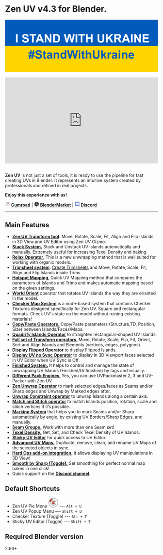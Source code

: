 # Zen UV v4.3 for Blender.
<!-- [![Zen UV Introduction](img/cover--eng.png)](https://www.youtube.com/watch?v=ook2eFfH724) -->
![stand_with_Ukraine](img/I_stand_with_Ukraine_banner.svg)
<div style="position: relative; width: 100%; height: 0; padding-bottom: 56.25%;">
<iframe src="https://www.youtube.com/embed/P4bdBuHKOSg" style="position: absolute; top: 0; left: 0; width: 100%; height: 100%;" allowfullscreen="" seamless="" frameborder="0"></iframe>
</div>
<br>

**Zen UV** is not just a set of tools, it is ready to use the pipeline for fast creating UVs in Blender. It represents an intuitive system created by professionals and refined in real projects.

**Enjoy this experience with us!**

![Gumroad](img/icons/services/gumroad-16.png) [**Gumroad**](https://gumroad.com/l/zenuv4) | ![BlenderMarket](img/icons/services/blendermarket-16.png) [**BlenderMarket**](https://www.blendermarket.com/products/zen-uv) | ![Discord](img/icons/services/discord-16.png) [**Discord**](https://discord.gg/wGpFeME)

<!-- blank line -->
----
<!-- blank line -->
## Main Features
-   [**Zen UV Transform tool**](transform_tool.md). Move, Rotate, Scale, Fit, Align and Flip Islands in 3D View and UV Editor using Zen UV Gizmo.
-   [**Stack System.**](stack.md) Stack and Unstack UV Islands automatically and manually. Extremely useful for increasing Texel Density and baking.
-   [**Relax Operator**.](transform.md#relax) This is a new unwrapping method that is well suited for working with organic models.
-   [**Trimsheet system**](trimsheet.md). [Create Trimsheets](trimsheet_creation.md) and Move, Rotate, Scale, Fit, Align and Flip Islands inside Trims.
- [**Hotspot Mapping**.](trimsheet_hotspot.md) Quick UV Mapping method that compares the parameters of Islands and Trims and makes automatic mapping based on the given settings.
-   [**World Orient**](transform.md#world-orient) operator that rotates UV Islands the way they are oriented in the model.
-   [**Checker Map System**](checker.md) is a node-based system that contains Checker Textures designed specifically for Zen UV. Square and rectangular formats. Check UV's state on the model without ruining existing materials!
-   [**Copy/Paste Operators.**](stack.md#copy-paste-system) Copy/Paste parameters (Structure,TD, Position, Size) between Islands/Faces/Maps.
-   [**Quadrify Islands Operator**](transform.md#quadrify-islands) to straighten rectangular-shaped UV Islands.
-   [**Full set of Transform operators**.](transform.md) Move, Rotate, Scale, Flip, Fit, Orient, Sort and Align Islands and Elements (vertices, edges, polygons).
-   [**Display Flipped Operator**](checker.md#flipped) to display Flipped Islands.
-   [**Display UV no Sync Operator**](checker.md#uv-no-sync) to display in 3D Viewport faces selected in UV Editor when UV Sync is Off.
-   [**Finished System.**](unwrap.md#finishing-system) It helps to control and manage the state of unwrapping UV Islands (Finished/Unfinished) by tags and visually.
-   [**Different Pack Engines**.](operators.md#pack-engine) Yes, you can use UVPackmaster 2, 3 and UV-Packer with Zen UV.
-   [**Zen Unwrap Operator**](unwrap.md#zen-unwrap) to mark selected edges/faces as Seams and/or Sharp edges and Unwrap by Marked edges after.
- [**Unwrap Constraint operator**](unwrap.md#unwrap-constraint) to unwrap Islands along a certain axis.
- [**Match and Stitch operator**](transform.md#match-and-stitch) to match Islands position, rotation, scale and stitch vertices if it’s possible.
-   [**Marking System**](unwrap.md#mark-system) that helps you to mark Seams and/or Sharp automatically by angle, by existing UV Borders/Sharp Edges, and manually.
-   [**Seam Groups.**](seam_groups.md) Work with more than one Seam set!
-   [**Texel Density.**](texel_density.md) Get, Set, and Check Texel Density of UV Islands.
-   [**Sticky UV Editor**](sticky_uv_editor.md) for quick access to UV Editor.
-   [**Advanced UV Maps**.](adv_uv-maps.md) Duplicate, remove, clean, and rename UV Maps of the selected objects in sync.  
-   [**Hard Ops add-on integration**.](preferences.md#display-subpanel) It allows displaying UV manipulations in 3D View!
-   [**Smooth by Sharp (Toggle).**](unwrap.md#smooth-by-sharp-toggle) Set smoothing for perfect normal map bakes in one click!
- Quick support on the [**Discord channel**](https://discord.gg/wGpFeME).

## Default Shortcuts
- Zen UV Pie Menu ![Zen UV Pie Menu](img/icons/zen-uv@2x.png) --- `Alt + U`
- Zen UV Popup Menu --- `Shift + U`
- Checker Texture (Toggle) --- `Alt + T`
- Sticky UV Editor (Toggle) --- `Shift + T`

## Required Blender version 
2.93+